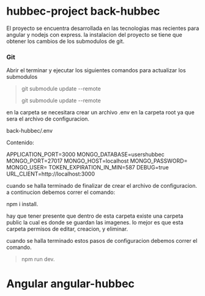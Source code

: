 # hubbec-project back-hubbec

El proyecto se encuentra desarrollada en las tecnologias mas recientes para angular y nodejs con express. la instalacion del proyecto se tiene que obtener los cambios
de los submodulos de git.

### Git 
Abrir el terminar y ejecutar los siguientes comandos para actualizar los submodulos
>  git submodule update --remote
> 	
>  git submodule update --remote


en la carpeta se necesitara crear un archivo .env en la carpeta root ya que sera el archivo de configuracion.

back-hubbec/.env

Contenido:

APPLICATION_PORT=3000
MONGO_DATABASE=usershubbec
MONGO_PORT=27017
MONGO_HOST=localhost
MONGO_PASSWORD=
MONGO_USER=
TOKEN_EXPIRATION_IN_MIN=587
DEBUG=true
URL_CLIENT=http://localhost:3000

cuando se halla terminado de finalizar de crear el archivo de configuracion. a continucion debemos correr el comando:

npm i install.

hay que tener presente que dentro de esta carpeta existe una carpeta public la cual es donde se guardan las imagenes. lo mejor es que esta carpeta permisos de editar, creacion, y eliminar.

cuando se halla terminado estos pasos de configuracion debemos correr el comando.

> npm run dev.

# Angular  angular-hubbec
